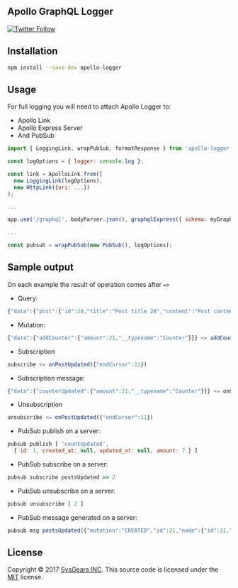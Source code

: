 ## Apollo GraphQL Logger

[![Twitter Follow](https://img.shields.io/twitter/follow/sysgears.svg?style=social)](https://twitter.com/sysgears)

## Installation

```bash
npm install --save-dev apollo-logger
```

## Usage

For full logging you will need to attach Apollo Logger to:
- Apollo Link
- Apollo Express Server
- And PubSub

``` js
import { LoggingLink, wrapPubSub, formatResponse } from 'apollo-logger';

const logOptions = { logger: console.log };

const link = ApolloLink.from([
  new LoggingLink(logOptions),
  new HttpLink({uri: ...})
);

...

app.use('/graphql', bodyParser.json(), graphqlExpress({ schema: myGraphQLSchema, formatResponse: formatResponse.bind(logOptions) });

...

const pubsub = wrapPubSub(new PubSub(), logOptions);
```

## Sample output

On each example the result of operation comes after `=>`

- Query:
``` js
{"data":{"post":{"id":20,"title":"Post title 20","content":"Post content 20","__typename":"Post","comments":[{"id":39,"content":"Comment title 1 for post 20","__typename":"Comment"},{"id":40,"content":"Comment title 2 for post 20","__typename":"Comment"}]}}} <= post({"id":"20"})
```

- Mutation:
``` js
{"data":{"addCounter":{"amount":21,"__typename":"Counter"}}} <= addCounter({"amount":1})
```

- Subscription
``` js
subscribe <= onPostUpdated({"endCursor":11})
```

- Subscription message:
``` js
{"data":{"counterUpdated":{"amount":21,"__typename":"Counter"}}} <= onCounterUpdated
```

- Unsubscription
``` js
unsubscribe <= onPostUpdated({"endCursor":11})
```

- PubSub publish on a server:
``` js
pubsub publish [ 'countUpdated',
  { id: 1, created_at: null, updated_at: null, amount: 7 } ]
```

- PubSub subscribe on a server:
``` js
pubsub subscribe postsUpdated => 2
```

- PubSub unsubscribe on a server:
``` js
pubsub unsubscribe [ 2 ]
```

- PubSub message generated on a server:
``` js
pubsub msg postsUpdated({"mutation":"CREATED","id":21,"node":{"id":21,"title":"New post 1"}})
```

## License
Copyright © 2017 [SysGears INC]. This source code is licensed under the [MIT] license.

[MIT]: LICENSE
[SysGears INC]: http://sysgears.com
